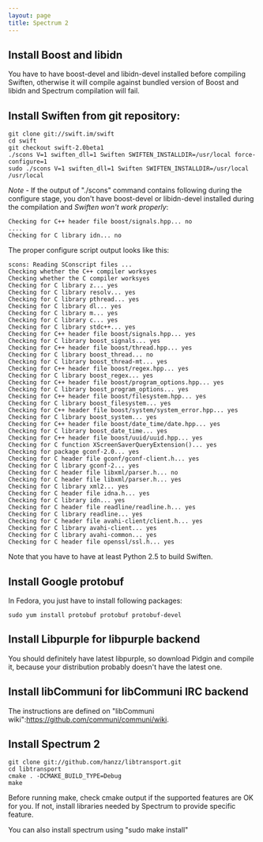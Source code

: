 ```yaml
---
layout: page
title: Spectrum 2
---
```


## Install Boost and libidn

You have to have boost-devel and libidn-devel installed before compiling Swiften, otherwise it will compile against bundled version of Boost and libidn and Spectrum compilation will fail.

## Install Swiften from git repository:

	git clone git://swift.im/swift
	cd swift
	git checkout swift-2.0beta1
	./scons V=1 swiften_dll=1 Swiften SWIFTEN_INSTALLDIR=/usr/local force-configure=1
	sudo ./scons V=1 swiften_dll=1 Swiften SWIFTEN_INSTALLDIR=/usr/local /usr/local

*Note* - If the output of "./scons" command contains following during the configure stage, you don't have boost-devel or libidn-devel installed during the compilation and *Swiften won't work properly*:

	Checking for C++ header file boost/signals.hpp... no
	....
	Checking for C library idn... no


The proper configure script output looks like this:

	scons: Reading SConscript files ...
	Checking whether the C++ compiler worksyes
	Checking whether the C compiler worksyes
	Checking for C library z... yes
	Checking for C library resolv... yes
	Checking for C library pthread... yes
	Checking for C library dl... yes
	Checking for C library m... yes
	Checking for C library c... yes
	Checking for C library stdc++... yes
	Checking for C++ header file boost/signals.hpp... yes
	Checking for C library boost_signals... yes
	Checking for C++ header file boost/thread.hpp... yes
	Checking for C library boost_thread... no
	Checking for C library boost_thread-mt... yes
	Checking for C++ header file boost/regex.hpp... yes
	Checking for C library boost_regex... yes
	Checking for C++ header file boost/program_options.hpp... yes
	Checking for C library boost_program_options... yes
	Checking for C++ header file boost/filesystem.hpp... yes
	Checking for C library boost_filesystem... yes
	Checking for C++ header file boost/system/system_error.hpp... yes
	Checking for C library boost_system... yes
	Checking for C++ header file boost/date_time/date.hpp... yes
	Checking for C library boost_date_time... yes
	Checking for C++ header file boost/uuid/uuid.hpp... yes
	Checking for C function XScreenSaverQueryExtension()... yes
	Checking for package gconf-2.0... yes
	Checking for C header file gconf/gconf-client.h... yes
	Checking for C library gconf-2... yes
	Checking for C header file libxml/parser.h... no
	Checking for C header file libxml/parser.h... yes
	Checking for C library xml2... yes
	Checking for C header file idna.h... yes
	Checking for C library idn... yes
	Checking for C header file readline/readline.h... yes
	Checking for C library readline... yes
	Checking for C header file avahi-client/client.h... yes
	Checking for C library avahi-client... yes
	Checking for C library avahi-common... yes
	Checking for C header file openssl/ssl.h... yes

Note that you have to have at least Python 2.5 to build Swiften.

## Install Google protobuf

In Fedora, you just have to install following packages:

	sudo yum install protobuf protobuf protobuf-devel

## Install Libpurple for libpurple backend

You should definitely have latest libpurple, so download Pidgin and compile it, because your distribution probably doesn't have the latest one.

## Install libCommuni for libCommuni IRC backend

The instructions are defined on "libCommuni wiki":https://github.com/communi/communi/wiki.

## Install Spectrum 2

	git clone git://github.com/hanzz/libtransport.git
	cd libtransport
	cmake . -DCMAKE_BUILD_TYPE=Debug
	make

Before running make, check cmake output if the supported features are OK for you. If not, install libraries needed by Spectrum to provide specific feature.

You can also install spectrum using "sudo make install"
